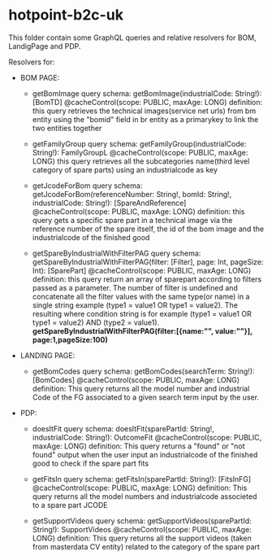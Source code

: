 # hotpoint-b2c-uk 
This folder contain some GraphQL queries and relative resolvers for BOM, LandigPage and PDP.

Resolvers for:

  - BOM PAGE:

    - getBomImage
        query schema: getBomImage(industrialCode: String!): [BomTD] @cacheControl(scope: PUBLIC, maxAge: LONG)
        definition:
        this query retrieves the technical images(service net urls) from bm entity using the "bomid" field in br entity as a primarykey to link the two entities together

    - getFamilyGroup
        query schema: getFamilyGroup(industrialCode: String!): FamilyGroupL   @cacheControl(scope: PUBLIC, maxAge: LONG)
        this query retrieves all the subcategories name(third level category of spare parts) using an industrialcode as key

    - getJcodeForBom
        query schema: getJcodeForBom(referenceNumber: String!, bomId: String!, industrialCode: String!): [SpareAndReference]   @cacheControl(scope: PUBLIC, maxAge: LONG)
        definition: 
        this query gets a specific spare part in a technical image via the reference number of the spare itself, the id of the bom image and the       industrialcode of the finished good

    - getSpareByIndustrialWithFilterPAG
        query schema: getSpareByIndustrialWithFilterPAG(filter: [Filter], page: Int, pageSize: Int): [SparePart]  @cacheControl(scope: PUBLIC, maxAge: LONG)
        definition: this query return an array of sparepart according to filters passed as a parameter. The number of filter is undefined
                    and concatenate all the filter values with the same type(or name) in a single string example (type1 = value1 OR type1 = value2).
                    The resulting where condition string is for example (type1 = value1 OR type1 = value2) AND (type2 = value1).
                    **getSpareByIndustrialWithFilterPAG(filter:[{name:"", value:""}], page:1,pageSize:100)**



  - LANDING PAGE:

    - getBomCodes
        query schema: getBomCodes(searchTerm: String!): [BomCodes]    @cacheControl(scope: PUBLIC, maxAge: LONG)
        definition: This query returns all the model number and industrial Code of the FG associated to a given search term input by the user.

  - PDP:

    - doesItFit
        query schema: doesItFit(sparePartId:  String!, industrialCode: String!): OutcomeFit   @cacheControl(scope: PUBLIC, maxAge: LONG)
        definition: This query returns a "found" or "not found" output when the user input an industrialcode of the finished good to check if the spare part fits 

    - getFitsIn
        query schema: getFitsIn(sparePartId:  String!): [FitsInFG]    @cacheControl(scope: PUBLIC, maxAge: LONG)
        definition: This query returns all the model numbers and industrialcode associeted to a spare part JCODE

    - getSupportVideos
        query schema: getSupportVideos(sparePartId:  String!): SupportVideos   @cacheControl(scope: PUBLIC, maxAge: LONG)
        definition: This query returns all the support videos (taken from masterdata CV entity) related to the category of the spare part
        

